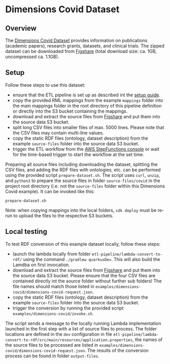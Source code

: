 # Dimensions Covid Dataset

## Overview

The [Dimensions Covid Dataset](https://www.dimensions.ai/covid19/) provides information on publications (academic papers), research grants, datasets, and clinical trials. The zipped dataset can be downloaded from [Figshare](https://dimensions.figshare.com/articles/dataset/Dimensions_COVID-19_publications_datasets_and_clinical_trials/11961063) (total download size: ca. 1GB, uncompressed ca. 1.1GB).

## Setup

Follow these steps to use this dataset:

* ensure that the ETL pipeline is set up as described int the [setup guide](../../docs/Setup.md). 
* copy the provided RML mappings from the example `mappings` folder into the main mappings folder in the root directory of this pipeline definition or directly into the S3 bucket containing the mappings. 
* download and extract the source files from [Figshare](https://dimensions.figshare.com/articles/dataset/Dimensions_COVID-19_publications_datasets_and_clinical_trials/11961063) and put them into the source data S3 bucket.
* split long CSV files into smaller files of max. 5000 lines. Please note that the CSV files may contain multi-line values.
* copy the static RDF files (ontology, dataset description) from the example `source-files` folder into the source data S3 bucket.
* trigger the ETL workflow from the [AWS StepFunctions console](https://us-east-1.console.aws.amazon.com/states/home?region=us-east-1#/statemachines) or wait for the time-based trigger to start the workflow at the set time.

Preparing all source files including downloading the dataset, splitting the CSV files, and adding the RDF files with ontologies, etc. can be performed using the provided script `prepare-dataset.sh`. The script uses `curl`, `unzip`, and `python3` to prepare the source files in folder `source-files/covid` in the project root directory (i.e. not the `source-files` folder within this Dimensions Covid example). It can be invoked like this:

```
prepare-dataset.sh
```

Note: when copying mappings into the local folders, `cdk deploy` must be re-run to upload the files to the respective S3 buckets.

## Local testing

To test RDF conversion of this example dataset locally, follow these steps:

* launch the lambda locally from folder `etl-pipeline/lambda-convert-to-rdf/` using the command `./gradlew quarkusDev`.
This will also build the Lamdba on first invocation.
* download and extract the source files from [Figshare](https://dimensions.figshare.com/articles/dataset/Dimensions_COVID-19_publications_datasets_and_clinical_trials/11961063) and put them into the source data S3 bucket.
Please ensure that the four CSV files are contained directly int the source folder without further sub folders! The file names should match those listed in `examples/dimensions-covid/dimensions-covid-request.json`.
* copy the static RDF files (ontology, dataset description) from the example `source-files` folder into the source data S3 bucket.
* trigger the conversion by running the provided script `examples/dimensions-covid/invoke.sh`. 

The script sends a message to the locally running Lambda implementation launched in the first step with a list of source files to process. The folder locations are defined in the `dev` configuration in file `etl-pipeline/lambda-convert-to-rdf/src/main/resources/application.properties`, the names of the source files to be processed are listed in `examples/dimensions-covid/dimensions-covid-request.json`. The results of the conversion process can be found in folder `output-files`.
